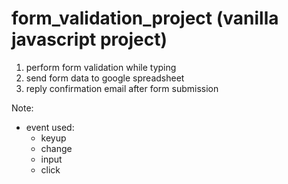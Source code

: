 # form_validation_project (vanilla javascript project)

1. perform form validation while typing
2. send form data to google spreadsheet
3. reply confirmation email after form submission

Note:
- event used: 
    - keyup
    - change
    - input
    - click
